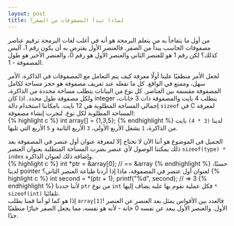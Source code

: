 ```yaml
---
layout: post
title: لماذا تبدأ المصفوفات من الصفر؟
---
```

من أول ما يتفاجأ به من يتعلم البرمجة هو أنه في أغلب لغات البرمجة ترقيم عناصر مصفوفات الحاسب يبدأ من الصفر. فالعنصر الأول يفترض به أن يكون رقم 1، أليس كذلك؟ لكن رقم 1 هو للعنصر الثاني والعنصر الأول هو رقم 0، والعنصر الأخير هو طول المصفوفة - 1.

لجعل الأمر منطقيًا علينا أولًا معرفة كيف يتم التعامل مع المصفوفات في الذاكرة. الأمر سهل، وممتع في الواقع. كل ما تفعله عند تعريف مصفوفة هو حجز مساحة لكامل المصفوفة مقسمة بين العناصر. كل نوع من البيانات يتطلب مساحة محددة من الذاكرة، ولكل مصفوفة طول محدد. اذا كان integer يتطلب 4 بايت والمصفوفة ذات 3 خانات، إجمالي المساحة المطلوبة هي 12 بايت. بامكاننا استخدام دالة `sizeof` في C لمعرفة المساحة المطلوبة لكل نوع. لنجرب إنشاء مصفوفة:  
{% highlight c %}
	int array[] = {1,3,5};
{% endhighlight %}
لدينا `(3 * 4)` بايت من الذاكرة، `1` يشغل الأربع الأولى، `3` الأربع الثانية و `5` الأربع التي تليها.

الجميل في الموضوع هو أننا الآن لا نحتاج إلا لمعرفة عنوان أول عنصر في المصفوفة بعد ذلك يمكننا الوصول لأي عنصر بضرب المساحة المتطلبة بعنوان العنصر `sizeof(type) * index` وإضافة ذلك لعنوان الذاكرة.  
{% highlight c %}
	int *ptr = &array[0]; // == &array
{% endhighlight %}
حسنًا، لدينا pointer لعنوان أول عنصر في المصفوفة، ماذا إذا أردنا طباعة العنصر الثاني؟
{% highlight c %}
	int second = *(ptr + 1);
	printf("%d", second);
	// => 3
{% endhighlight %}
لأننا حددنا `ptr` من نوع `int` فكل عملية نقوم بها عليه يضاف إليها `* sizeof(int)` تلقائيَا.  
إذَا هو كما لو أننا قمنا بطلب `array[1]`! فالعدد بين الأقواس يمثل بعد العنصر عن العنصر الأول. والعنصر الأول يبعد عن نفسه 0 خانة - لأنه هو نفسه، مما يجعل الصفر خيارًا منطقيًا جدًا.